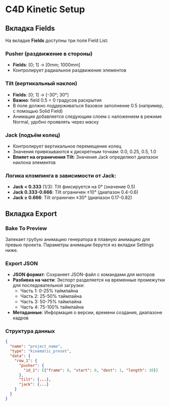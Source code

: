 # C4D Kinetic Setup

## Вкладка Fields

На вкладке **Fields** доступны три поля Field List:

### Pusher (раздвижение в стороны)
- **Fields**: [0; 1] → [0mm; 1000mm]
- Контролирует радиальное раздвижение элементов

### Tilt (вертикальный наклон)
- **Fields**: [0; 1] → [-30°; 30°]
- **Важно**: field 0.5 = 0 градусов раскрытия
- В поле должно поддерживаться базовое заполнение 0.5 (например, с помощью Solid Field)
- Анимация добавляется следующим слоем с наложением в режиме Normal, удобно проявлять через маску

### Jack (подъём колец)
- Контролирует вертикальное перемещение колец
- Значения привязываются к дискретным точкам: 0.0, 0.25, 0.5, 1.0
- **Влияет на ограничения Tilt**: Значения Jack определяют диапазон наклона элементов

### Логика клэмпинга в зависимости от Jack:
- **Jack < 0.333** (1/3): Tilt фиксируется на 0° (значение 0.5)
- **Jack 0.333-0.666**: Tilt ограничен ±10° (диапазон 0.4-0.6)
- **Jack ≥ 0.666**: Tilt ограничен ±30° (диапазон 0.17-0.82)

## Вкладка Export

### Bake To Preview
Запекает грубую анимацию генератора в плавную анимацию для превью проекта. Параметры анимации берутся из вкладки Settings ниже.

### Export JSON
- **JSON формат**: Сохраняет JSON-файл с командами для моторов
- **Разбивка на части**: Экспорт разделяется на временные промежутки для последовательной загрузки:
  - Часть 1: 0-25% таймлайна
  - Часть 2: 25-50% таймлайна  
  - Часть 3: 50-75% таймлайна
  - Часть 4: 75-100% таймлайна
- **Метаданные**: Информация о версии, времени создания, диапазоне кадров

### Структура данных
```json
{
  "name": "project_name",
  "type": "kinematic_preset",
  "data": {
    "row_1": {
      "pusher": {
        "id_1": [{"frame": 0, "start": 0, "dest": 1, "length": 30}]
      },
      "tilt": {...},
      "jack": {...}
    }
  }
}
```
